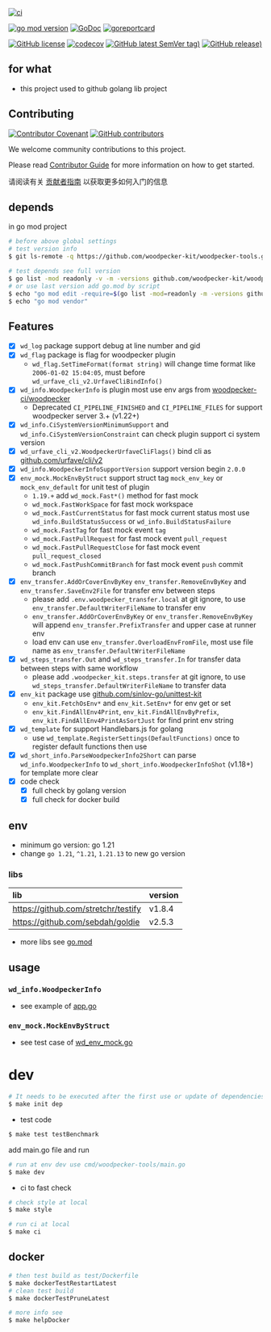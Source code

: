 [![ci](https://github.com/woodpecker-kit/woodpecker-tools/actions/workflows/ci.yml/badge.svg)](https://github.com/woodpecker-kit/woodpecker-tools/actions/workflows/ci.yml)

[![go mod version](https://img.shields.io/github/go-mod/go-version/woodpecker-kit/woodpecker-tools?label=go.mod)](https://github.com/woodpecker-kit/woodpecker-tools)
[![GoDoc](https://godoc.org/github.com/woodpecker-kit/woodpecker-tools?status.png)](https://godoc.org/github.com/woodpecker-kit/woodpecker-tools)
[![goreportcard](https://goreportcard.com/badge/github.com/woodpecker-kit/woodpecker-tools)](https://goreportcard.com/report/github.com/woodpecker-kit/woodpecker-tools)

[![GitHub license](https://img.shields.io/github/license/woodpecker-kit/woodpecker-tools)](https://github.com/woodpecker-kit/woodpecker-tools)
[![codecov](https://codecov.io/gh/woodpecker-kit/woodpecker-tools/branch/main/graph/badge.svg)](https://codecov.io/gh/woodpecker-kit/woodpecker-tools)
[![GitHub latest SemVer tag)](https://img.shields.io/github/v/tag/woodpecker-kit/woodpecker-tools)](https://github.com/woodpecker-kit/woodpecker-tools/tags)
[![GitHub release)](https://img.shields.io/github/v/release/woodpecker-kit/woodpecker-tools)](https://github.com/woodpecker-kit/woodpecker-tools/releases)

## for what

- this project used to github golang lib project

## Contributing

[![Contributor Covenant](https://img.shields.io/badge/contributor%20covenant-v1.4-ff69b4.svg)](.github/CONTRIBUTING_DOC/CODE_OF_CONDUCT.md)
[![GitHub contributors](https://img.shields.io/github/contributors/woodpecker-kit/woodpecker-tools)](https://github.com/woodpecker-kit/woodpecker-tools/graphs/contributors)

We welcome community contributions to this project.

Please read [Contributor Guide](.github/CONTRIBUTING_DOC/CONTRIBUTING.md) for more information on how to get started.

请阅读有关 [贡献者指南](.github/CONTRIBUTING_DOC/zh-CN/CONTRIBUTING.md) 以获取更多如何入门的信息

## depends

in go mod project

```bash
# before above global settings
# test version info
$ git ls-remote -q https://github.com/woodpecker-kit/woodpecker-tools.git

# test depends see full version
$ go list -mod readonly -v -m -versions github.com/woodpecker-kit/woodpecker-tools
# or use last version add go.mod by script
$ echo "go mod edit -require=$(go list -mod=readonly -m -versions github.com/woodpecker-kit/woodpecker-tools | awk '{print $1 "@" $NF}')"
$ echo "go mod vendor"
```

## Features

- [x] `wd_log` package support debug at line number and gid
- [x] `wd_flag` package is flag for woodpecker plugin
    - `wd_flag.SetTimeFormat(format string)` will change time format like `2006-01-02 15:04:05`, must
      before `wd_urfave_cli_v2.UrfaveCliBindInfo()`
- [x] `wd_info.WoodpeckerInfo` is plugin most use env args
  from [woodpecker-ci/woodpecker](https://github.com/woodpecker-ci/woodpecker)
    - Deprecated `CI_PIPELINE_FINISHED` and `CI_PIPELINE_FILES` for support woodpecker server 3.+ (v1.22+)  
- [x] `wd_info.CiSystemVersionMinimumSupport` and `wd_info.CiSystemVersionConstraint` can check plugin support ci system
  version
- [x] `wd_urfave_cli_v2.WoodpeckerUrfaveCliFlags()` bind cli
  as [github.com/urfave/cli/v2](https://github.com/urfave/cli/)
- [x] `wd_info.WoodpeckerInfoSupportVersion` support version begin `2.0.0`
- [x] `env_mock.MockEnvByStruct` support struct tag `mock_env_key` or `mock_env_default` for unit test of plugin
    - `1.19.+` add `wd_mock.Fast*()` method for fast mock
    - `wd_mock.FastWorkSpace` for fast mock workspace
    - `wd_mock.FastCurrentStatus` for fast mock current status most use `wd_info.BuildStatusSuccess` or `wd_info.BuildStatusFailure`
    - `wd_mock.FastTag` for fast mock event `tag`
    - `wd_mock.FastPullRequest` for fast mock event `pull_request`
    - `wd_mock.FastPullRequestClose` for fast mock event `pull_request_closed`
    - `wd_mock.FastPushCommitBranch` for fast mock event `push` commit branch
- [x] `env_transfer.AddOrCoverEnvByKey` `env_transfer.RemoveEnvByKey` and `env_transfer.SaveEnv2File` for transfer env
  between steps
    - please add `.env.woodpecker_transfer.local` at git ignore, to use `env_transfer.DefaultWriterFileName` to transfer
      env
    - `env_transfer.AddOrCoverEnvByKey` or `env_transfer.RemoveEnvByKey` will append `env_transfer.PrefixTransfer` and
      upper case at runner env
    - load env can use `env_transfer.OverloadEnvFromFile`, most use file name as `env_transfer.DefaultWriterFileName`
- [x] `wd_steps_transfer.Out` and `wd_steps_transfer.In` for transfer data between steps with same workflow
    - please add `.woodpecker_kit.steps.transfer` at git ignore, to use `wd_steps_transfer.DefaultWriterFileName` to
      transfer data
- [x] `env_kit` package use [github.com/sinlov-go/unittest-kit](https://github.com/sinlov-go/unittest-kit)
    - `env_kit.FetchOsEnv*` and `env_kit.SetEnv*` for env get or set
    - `env_kit.FindAllEnv4Print`, `env_kit.FindAllEnvByPrefix`, `env_kit.FindAllEnv4PrintAsSortJust` for find print env
      string
- [x] `wd_template` for support Handlebars.js for golang
    - use `wd_template.RegisterSettings(DefaultFunctions)` once to register default functions then use
- [x] `wd_short_info.ParseWoodpeckerInfo2Short` can parse `wd_info.WoodpeckerInfo` to `wd_short_info.WoodpeckerInfoShot` (v1.18+)
  for template more clear
- [x] code check
    - [x] full check by golang version
    - [x] full check for docker build

## env

- minimum go version: go 1.21
- change `go 1.21`, `^1.21`, `1.21.13` to new go version

### libs

| lib                                 | version |
|:------------------------------------|:--------|
| https://github.com/stretchr/testify | v1.8.4  |
| https://github.com/sebdah/goldie    | v2.5.3  |

- more libs see [go.mod](https://github.com/woodpecker-kit/woodpecker-tools/blob/main/go.mod)

## usage

### `wd_info.WoodpeckerInfo`

- see example of [app.go](https://github.com/woodpecker-kit/woodpecker-tools/blob/main/cmd/cli/app.go)

### `env_mock.MockEnvByStruct`

- see test case
  of [wd_env_mock.go](https://github.com/woodpecker-kit/woodpecker-tools/blob/main/wd_mock_test/wd_info_mock_test.go)

# dev

```bash
# It needs to be executed after the first use or update of dependencies.
$ make init dep
```

- test code

```bash
$ make test testBenchmark
```

add main.go file and run

```bash
# run at env dev use cmd/woodpecker-tools/main.go
$ make dev
```

- ci to fast check

```bash
# check style at local
$ make style

# run ci at local
$ make ci
```

## docker

```bash
# then test build as test/Dockerfile
$ make dockerTestRestartLatest
# clean test build
$ make dockerTestPruneLatest

# more info see
$ make helpDocker
```
